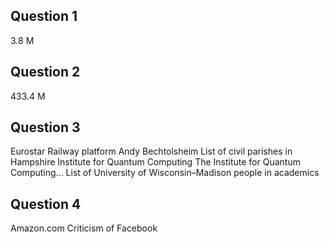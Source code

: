 Question 1
----------
3.8 M

Question 2
----------
433.4 M

Question 3
----------
Eurostar
Railway platform
Andy Bechtolsheim
List of civil parishes in Hampshire
Institute for Quantum Computing The Institute for Quantum Computing...
List of University of Wisconsin–Madison people in academics

Question 4
----------
Amazon.com
Criticism of Facebook
